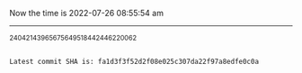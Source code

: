 Now the time is 2022-07-26 08:55:54 am

---

<small>24042143965675649518442446220062</small>

```txt

Latest commit SHA is: fa1d3f3f52d2f08e025c307da22f97a8edfe0c0a
```
